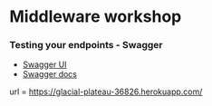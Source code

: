 # Middleware workshop

### Testing your endpoints - Swagger
* [Swagger UI](http://localhost:8085/workshop/api/swagger-ui.html)
*  [Swagger docs](http://localhost:8085/workshop/v2/api-docs)


url = https://glacial-plateau-36826.herokuapp.com/
